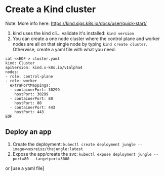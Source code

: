 # Create a Kind cluster

Note: More info here: https://kind.sigs.k8s.io/docs/user/quick-start/

1. kind uses the kind cli... validate it's installed: `kind version`
1. You can create a one node cluster where the control plane and worker nodes are all on that single node by typing `kind create cluster`. Otherwise, create a yaml file with what you need:
```
cat <<EOF > cluster.yaml
kind: Cluster
apiVersion: kind.x-k8s.io/v1alpha4
nodes:
- role: control-plane
- role: worker
  extraPortMappings:
  - containerPort: 30299 
    hostPort: 30299 
  - containerPort: 80 
    hostPort: 80 
  - containerPort: 443 
    hostPort: 443  
EOF
```

## Deploy an app
1. Create the deployment: `kubectl create deployment jungle --image=wesreisz/thejungle:latest`
1. Expose the app/create the svc: `kubectl expose deployment jungle --port=80 --targetport=3000`

or [use a yaml file]